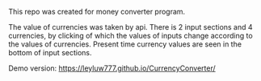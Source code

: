 This repo was created for money converter program. 


The value of currencies was taken by api. There is 2 input sections and 4 currencies, by clicking of which the values of inputs change according to the values of currencies. Present time currency values are seen in the bottom of input sections.

Demo version: https://leyluw777.github.io/CurrencyConverter/
